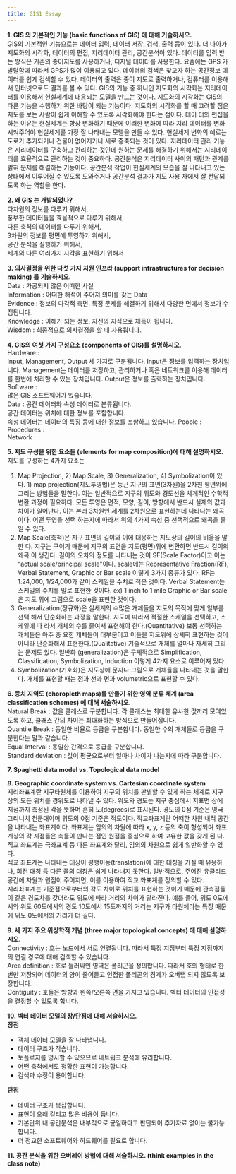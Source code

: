 ```yaml
---
title: GIS1 Essay
---
```


**1. GIS 의 기본적인 기능 (basic functions of GIS) 에 대해 기술하시오.**  
GIS의 기본적인 기능으로는 데이터 입력, 데이터 저장, 검색, 출력 등이 있다. 더 나아가 지도화의 시각화, 데이터의 편집, 지리데이터 관리, 공간분석이 있다. 데이터를 입력 받는 방식은 기존의 종이지도를 사용하거나, 디지털 데이터를 사용한다. 요즘에는 GPS 가 발달함에 따라서 GPS가 많이 이용되고 있다. 데이터의 검색은 찾고자 하는 공간정보 데이터를 쉽게 검색할 수 있다. 데이터의 출력은 종이 지도로 출력하거나, 컴퓨터를 이용해서 인터넷으로도 결과를 볼 수 있다. GIS의 기능 중 하나인 지도화의 시각화는 지리데이터를 이용해서 현실세계에 대응되는 모델을 만드는 것이다. 지도화의 시각화는 GIS의 다른 기능을 수행하기 위한 바탕이 되는 기능이다. 지도화의 시각화를 할 때 고려할 점은 지도를 보는 사람이 쉽게 이해할 수 있도록 시각화해야 한다는 점이다. 데이 터의 편집을 하는 이유는 현실세계는 항상 변화하기 때문에 이러한 변화에 따라 지리 데이터를 변화시켜주어야 현실세계를 가장 잘 나타내는 모델을 만들 수 있다. 현실세계 변화의 예로는 도로가 추가되거나 건물이 없어지거나 새로 증축되는 것이 있다. 지리데이터 관리 기능은 지리데이터를 구축하고 관리하는 것인데 원하는 문제를 해결하기 위해서는 지리데이터를 효율적으로 관리하는 것이 중요하다. 공간분석은 지리데이터 사이의 패턴과 관계를 밝혀 문제를 해결하는 기능이다. 공간분석 작업이 현실세계의 모습을 잘 나타내고 있는 상태에서 이루어질 수 있도록 도와주거나 공간분석 결과가 지도 사용 자에서 잘 전달되도록 하는 역할을 한다.

**2. 왜 GIS 는 개발되었나?**   
다차원의 정보를 다루기 위해서,   
풍부한 데이터들을 효율적으로 다루기 위해서,   
다른 축척의 데이터를 다루기 위해서,   
3차원의 정보를 평면에 투영하기 위해서,   
공간 분석을 실행하기 위해서,  
세계의 다른 여러가지 시각을 표현하기 위해서   

**3. 의사결정을 위한 다섯 가지 지원 인프라 (support infrastructures for decision making) 를 기술하시오.**   
Data : 가공되지 않은 어떠한 사실  
Information : 어떠한 해석이 주어져 의미를 갖는 Data  
Evidence : 정보의 다각적 측면. 특정 문제를 해결하기 위해서 다양한 면에서 정보가 수집됩니다.   
Knowledge : 이해가 되는 정보. 자신의 지식으로 체득이 됩니다.  
Wisdom : 최종적으로 의사결정을 할 때 사용됩니다.  

**4. GIS의 여섯 가지 구성요소 (components of GIS)를 설명하시오.**   
Hardware :    
Input, Management, Output 세 가지로 구분됩니다. Input은 정보를 입력하는 장치입니다. Management는 데이터를 저장하고, 관리하거나 혹은 네트워크를 이용해 데이터를 한번에 처리할 수 있는 장치입니다. Output은 정보를 출력하는 장치입니다.
Software :    
많은 GIS 소프트웨어가 있습니다.   
Data : 공간 데이터와 속성 데이터로 분류됩니다.    
공간 데이터는 위치에 대한 정보를 포함합니다.   
속성 데이터는 데이터의 특징 등에 대한 정보를 포함하고 있습니다.
People :    
Procedures :    
Network :    

**5. 지도 구성을 위한 요소들 (elements for map composition)에 대해 설명하시오.**   
지도를 구성하는 4가지 요소는    
1) Map Projection, 2) Map Scale, 3) Generalization, 4) Symbolization이 있다.     1) map projection(지도투영법)은 둥근 지구의 표면(3차원)을 2차원 평면위에 그리는 방법들을 말한다. 이는 일반적으로 지구의 위도와 경도선을 체계적인 수학적 변환 과정이 필요하다. 모든 투영은 면적, 모양, 길이, 방향에서 반드시 실제의 값과 차이가 일어난다. 이는 본래 3차원인 세계를 2차원으로 표현하는데 나타나는 왜곡이다. 어떤 투영을 선택 하는지에 따라서 위의 4가지 속성 중 선택적으로 왜곡을 줄일 수 있다.     
2) Map Scale(축척)은 지구 표면의 길이와 이에 대응하는 지도상의 길이의 비율을 말한 다. 지구는 구이기 때문에 지구의 표면을 지도(평면)위에 변환하면 반드시 길이의 왜곡 이 생긴다. 길이의 오차의 정도를 나타내는 것이 SF(Scale Factor)이고 이는 “actual scale/principal scale"이다. scale에는 Representative Fraction(RF), Verbal Statement, Graphic or Bar scale 이렇게 3가지 종류가 있다. RF는 1:24,000, 1/24,000과 같이 스케일을 수치로 적은 것이다. Verbal Statement는 스케일의 수치를 말로 표현한 것이다. ex) 1 inch to 1 mile Graphic or Bar scale은 지도 위에 그림으로 scale을 표현한 것이다.      
3) Generalization(정규화)은 실세계의 수많은 개체들을 지도의 목적에 맞게 일부를 선택 해서 단순화하는 과정을 말한다. 지도에 따라서 적절한 스케일을 선택하고, 스케일에 따 라서 개체의 수를 줄여서 표현해야 한다.(Quantitative) 보통 선택하는 개체들은 아주 중 요한 개체들이 대부분이고 이들을 지도위에 상세히 표현하는 것이 아니라 단순화해서 표현한다.(Qualitative) 기술적으로 개체를 얼마나 자세히 그리는 문제도 있다. 일반화 (generalization)은 구체적으로 Simplification, Classification, Symbolization, Induction 이렇게 4가지 요소로 이루어져 있다.      
4) Symbolization(기호화)은 지도상에 문자나 그림으로 개체들을 나타내는 것을 말한다. 개체를 표현할 때는 점과 선과 면과 volumetric으로 표현할 수 있다.

**6. 등치 지역도 (choropleth maps)를 만들기 위한 영역 분류 체계 (area classification schemes) 에 대해 서술하시오.**   
Natural Break : 값을 클래스로 구분합니다. 각 클래스는 최대한 유사한 값끼리 모여있도록 하고, 클래스 간의 차이는 최대화하는 방식으로 만들어집니다.   
Quantile Break : 동일한 비율로 등급을 구분합니다. 동일한 수의 개체들로 등급을 구분한다는 말과 같습니다.   
Equal Interval : 동일한 간격으로 등급을 구분합니다.   
Standard deviation : 값이 평균으로부터 얼마나 차이가 나는지에 따라 구분합니다.   

**7. Spaghetti data model vs. Topological data model**


**8. Geographic coordinate system vs. Cartesian coordinate system**   
지리좌표계란 지구타원체를 이용하여 지구의 위치를 판별할 수 있게 하는 체계로 지구 상의 모든 위치를 경위도로 나타낼 수 있다. 위도와 경도는 지구 중심에서 지표면 상에 지점까지 측정된 각을 뜻하며 흔히 도(degrees)로 표시된다. 경도의 0점 기준은 영국 그리니치 천문대이며 위도의 0점 기준은 적도이다.
직교좌표계란 어떠한 차원 내적 공간을 나타내는 좌표계이다. 좌표계는 임의의 차원에 따라 x, y, z 등의 축이 형성되며 좌표계상의 각 지점들은 축들이 만나는 점인 원점을 중심으로 하여 고유한 값을 갖게 된 다. 직교 좌표계는 극좌표계 등 다른 좌표계와 달리, 임의의 차원으로 쉽게 일반화할 수 있다.    
직교 좌표계는 나타내는 대상이 평행이동(translation)에 대한 대칭을 가질 때 유용하나, 회전 대칭 등 다른 꼴의 대칭은 쉽게 나타내지 못한다. 일반적으로, 주어진 유클리드 공간에 차원과 원점이 주어지면, 이를 이용하여 직교 좌표계를 정의할 수 있다.   
지리좌표계는 기준점으로부터의 각도 차이로 위치를 표현하는 것이기 때문에 관측점들 이 같은 경도차를 갖더라도 위도에 따라 거리의 차이가 달라진다. 예를 들어, 위도 0도에서와 위도 60도에서의 경도 10도에서 15도까지의 거리는 지구가 타원체라는 특징 때문에 위도 0도에서의 거리가 더 길다.

**9. 세 가지 주요 위상학적 개념 (three major topological concepts) 에 대해 설명하시오.**    
Connectivity : 호는 노드에서 서로 연결됩니다. 따라서 특정 지점부터 특정 지점까지의 연결 경로에 대해 검색할 수 있습니다.   
Area definition : 호로 둘러싸인 영역은 폴리곤을 정의합니다. 따라서 호의 형태로 한 번만 저장되어 데이터의 양이 줄어들고 인접한 폴리곤의 경계가 오버랩 되지 않도록 보장합니다.    
Contiguity : 호들은 방향과 왼쪽/오른쪽 면을 가지고 있습니다. 벡터 데이터의 인접성을 결정할 수 있도록 합니다.   

**10. 벡터 데이터 모델의 장/단점에 대해 서술하시오.**   
**장점**  
-	객체 데이터 모델을 잘 나타냅니다.
-	데이터 구조가 작습니다.
-	토폴로지를 명시할 수 있으므로 네트워크 분석에 유리합니다.
-	어떤 축척에서도 정확한 표현이 가능합니다.
-	검색과 수정이 용이합니다.    

**단점**  
-	데이터 구조가 복잡합니다.
-	표현이 오래 걸리고 많은 비용이 듭니다.
-	기본단위 내 공간분석은 내부적으로 균일하다고 판단되어 추가자료 없이는 불가능합니다.
-	더 정교한 소프트웨어와 하드웨어를 필요로 합니다.

**11. 공간 분석을 위한 오버레이 방법에 대해 서술하시오. (think examples in the class note)**
